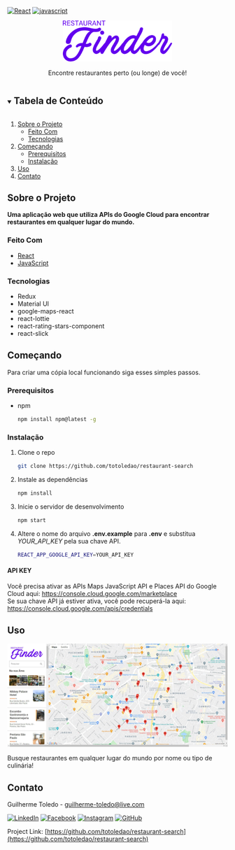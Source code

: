 [![React][react-shield]][react-url]
[![javascript][javascript-shield]][javascript-url]

<!-- PROJECT LOGO -->
<!-- <br> -->
<p align="center">
  <a>
    <img src="src\assets\logo.svg"
    alt="Restaurant Finder" width="250">
  </a>

  <p align="center">
    Encontre restaurantes perto (ou longe) de você!
    <!-- <br>
    <a href="https://react-dungeon.vercel.app/"><strong>Try it!</strong></a>     -->
  </p>
</p>



<!-- TABLE OF CONTENTS -->
<details open="open">
  <summary><h2 style="display: inline-block">Tabela de Conteúdo</h2></summary>
  <ol>
    <li>
      <a href="#sobre-o-projeto">Sobre o Projeto</a>
      <ul>
        <li><a href="#feito-com">Feito Com</a></li>
        <li><a href="#tecnologias">Tecnologias</a></li>
      </ul>
    </li>
    <li>
      <a href="#começando">Começando</a>
      <ul>
        <li><a href="#prerequisitos">Prerequisitos</a></li>
        <li><a href="#instalação">Instalação</a></li>
      </ul>
    </li>    
    <li><a href="#uso">Uso</a></li>
    <li><a href="#contato">Contato</a></li>    
  </ol>
</details>



<!-- ABOUT THE PROJECT -->
## Sobre o Projeto

<!-- ![react-dungeonAssets/Home.jpg) -->

**Uma aplicação web que utiliza APIs do Google Cloud para encontrar restaurantes em qualquer lugar do mundo.**
<br>

### Feito Com

* [React][react-url]
* [JavaScript][javascript-url]

### Tecnologias
  * Redux
  * Material UI
  * google-maps-react
  * react-lottie
  * react-rating-stars-component
  * react-slick

<!-- GETTING STARTED -->
## Começando

Para criar uma cópia local funcionando siga esses simples passos.

### Prerequisitos

* npm
  ```sh
  npm install npm@latest -g
  ```

### Instalação

1. Clone o repo
   ```sh
   git clone https://github.com/totoledao/restaurant-search
   ```
2. Instale as dependências
   ```sh
   npm install
   ```
3. Inicie o servidor de desenvolvimento
   ```sh
   npm start
   ```
4. Altere o nome do arquivo **.env.example** para **.env** e substitua *YOUR_API_KEY* pela sua chave API.
   ```sh
   REACT_APP_GOOGLE_API_KEY=YOUR_API_KEY
   ```

#### API KEY
Você precisa ativar as APIs Maps JavaScript API e Places API do Google Cloud aqui: https://console.cloud.google.com/marketplace
<br>Se sua chave API já estiver ativa, você pode recuperá-la aqui: https://console.cloud.google.com/apis/credentials
<!-- uso EXAMPLES -->
## Uso
  <a>
    <img src="src\assets\restaurant-finder-home.jpg"
    alt="Home Page" width="600">
  </a>

  Busque restaurantes em qualquer lugar do mundo por nome ou tipo de culinária!

<!-- CONTACT -->
## Contato

Guilherme Toledo - guilherme-toledo@live.com

[![LinkedIn](https://img.shields.io/badge/LinkedIn-0077B5?style=for-the-badge&logo=linkedin&logoColor=white)](https://www.linkedin.com/in/guilhermemtoledo/)
[![Facebook](https://img.shields.io/badge/Facebook-1877F2?style=for-the-badge&logo=facebook&logoColor=white)](https://www.facebook.com/totoledao)
[![Instagram](https://img.shields.io/badge/Instagram-E4405F?style=for-the-badge&logo=instagram&logoColor=white)](https://www.instagram.com/totoledao)
[![GitHub](https://img.shields.io/badge/GitHub-100000?style=for-the-badge&logo=github&logoColor=whit)](https://www.github.com/totoledao)


Project Link: [https://github.com/totoledao/restaurant-search](https://github.com/totoledao/restaurant-search)

<!-- MARKDOWN LINKS & IMAGES -->
<!-- https://www.markdownguide.org/basic-syntax/#reference-style-links -->

[linkedin-shield]: https://img.shields.io/badge/-LinkedIn-black.svg?style=for-the-badge&logo=linkedin&colorB=0e76a8
[linkedin-url]: http://www.linkedin.com/in/guilhermemtoledo

[react-shield]:https://img.shields.io/badge/React-20232A?style=for-the-badge&logo=react&logoColor=61DAFB
[react-url]: https://reactjs.org/

[javascript-shield]: https://img.shields.io/badge/javascript-%23323330.svg?style=for-the-badge&logo=javascript&logoColor=%23F7DF1E
[javascript-url]: https://www.javascript.com/